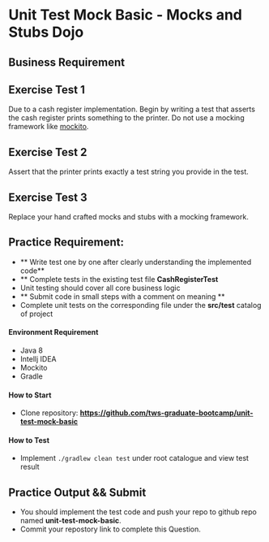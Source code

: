 # Unit Test Mock Basic - Mocks and Stubs Dojo 

## Business Requirement

Exercise Test 1
----------
Due to a cash register implementation.
Begin by writing a test that asserts the cash register prints something to the printer.
Do not use a mocking framework like [mockito](https://site.mockito.org/).

Exercise Test 2
----------
Assert that the printer prints exactly a test string you provide in the test.

Exercise Test 3
----------
Replace your hand crafted mocks and stubs with a mocking framework.


## Practice Requirement:
- ** Write test one by one after clearly understanding the implemented code**
- ** Complete tests in the existing test file **CashRegisterTest**
- Unit testing should cover all core business logic
- ** Submit code in small steps with a comment on meaning **
- Complete unit tests on the corresponding file under the **src/test** catalog of project

#### Environment Requirement
- Java 8
- Intellj IDEA
- Mockito
- Gradle

#### How to Start

- Clone repository: **https://github.com/tws-graduate-bootcamp/unit-test-mock-basic**


#### How to Test
- Implement `./gradlew clean test` under root catalogue and view test result
 
## Practice Output && Submit
- You should implement the test code and push your repo to github repo named **unit-test-mock-basic**.
- Commit your repostory link to complete this Question.

